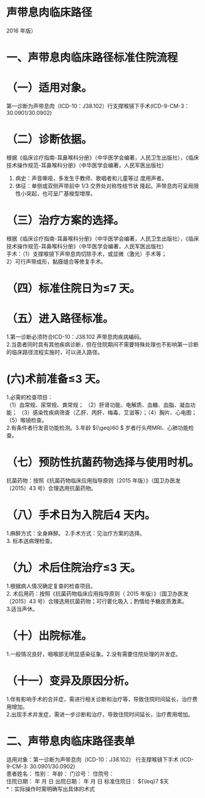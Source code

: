 # 声带息肉临床路径  
2016 年版）  
# 一、声带息肉临床路径标准住院流程  
# （一）适用对象。  
第一诊断为声带息肉（ICD-10：J38.102）行支撑喉镜下手术(ICD-9-CM-3：30.0901/30.0902)  
# （二）诊断依据。  
根据《临床诊疗指南-耳鼻喉科分册》（中华医学会编著，人民卫生出版社），《临床技术操作规范-耳鼻喉科分册》（中华医学会编著，人民军医出版社）  
1. 病史：声音嘶哑，多发生于教师、歌唱者和儿童等过 度用声者。  
2. 体征：单侧或双侧声带前中 1/3  交界处对称性结节状 隆起。声带息肉可呈局限性小突起，也可呈广基梭型增厚。  
# （三）治疗方案的选择。  
根据《临床诊疗指南-耳鼻喉科分册》（中华医学会编著，人民卫生出版社），《临床技术操作规范-耳鼻喉科分册》（中华医学会编著，人民军医出版社）  
手术：（1）支撑喉镜下声带息肉切除手术，或显微（激光）手术等；  
2）可行声带成形，黏膜缝合等修复手术。  
# （四）标准住院日为≤7 天。  
# （五）进入路径标准。  
1.第一诊断必须符合ICD-10：J38.102 声带息肉疾病编码。  
2.当患者同时具有其他疾病诊断，但在住院期间不需要特殊处理也不影响第一诊断的临床路径流程实施时，可以进入路径。  
# (六)术前准备≤3 天。  
1.必需的检查项目：  
（1）血常规、尿常规、粪常规； （2）肝肾功能、电解质、血糖、血脂、凝血功能； （3）感染性疾病筛查（乙肝、丙肝、梅毒、艾滋等）；（4）胸片、心电图； （5）喉镜检查。  
2.有条件者行发音功能检测。3.年龄 ${\geq}60 $ 岁者行头颅MRI、心肺功能检查。  
# （七）预防性抗菌药物选择与使用时机。  
抗菌药物：按照《抗菌药物临床应用指导原则（2015 年版）》（国卫办医发〔2015〕43 号）合理选用抗菌药物。  
# （八）手术日为入院后4 天内。  
1.麻醉方式：全身麻醉。  2.手术方式：见治疗方案的选择。  
3. 标本送病理检查。  
# （九）术后住院治疗≤3 天。  
1.根据病人情况确定复查的检查项目。  
2. 术后用药：按照《抗菌药物临床应用指导原则（ 2015 年版）》（国卫办医发〔2015〕43 号）合理选用抗菌药物；可行雾化吸入；酌情给予糖皮质激素。  
3.适当声休。  
# （十）出院标准。  
1.一般情况良好，咽喉部无明显感染征象。2.没有需要住院处理的并发症。  
# （十一）变异及原因分析。  
1.伴有影响手术的合并症，需进行相关诊断和治疗等，导致住院时间延长，治疗费用增加。  
2.出现手术并发症，需进一步诊断和治疗，导致住院时间延长，治疗费用增加。  
# 二、声带息肉临床路径表单  
适用对象：第一诊断为声带息肉（ICD-10：J38.102） 行支撑喉镜下手术 (ICD-9-CM-3: 30.0901/30.0902)  
患者姓名：   性别：  年龄：  门诊号：  住院号：  
住院日期： 年 月 日          出院日期： 年 月 日          标准住院日： ${\leq}7 $天  
\*：实际操作时需明确写出具体的术式  
